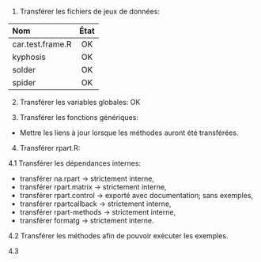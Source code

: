 1. Transférer les fichiers de jeux de données:

| Nom               | État  |
| :----             | :---: |
| car.test.frame.R  | OK    |
| kyphosis          | OK    |
| solder            | OK    |
| spider            | OK    |

2. Transférer les variables globales: OK

3. Transférer les fonctions génériques:

- Mettre les liens à jour lorsque les méthodes auront été transférées.

4. Transférer rpart.R:

4.1 Transférer les dépendances internes:
  - transférer na.rpart      -> strictement interne,
  - transférer rpart.matrix  -> strictement interne,
  - transférer rpart.control -> exporté avec documentation; sans exemples,
  - transférer rpartcallback -> strictement interne,
  - transférer rpart-methods -> strictement interne,
  - transférer formatg       -> strictement interne.

4.2 Transférer les méthodes afin de pouvoir exécuter les exemples.

4.3 






